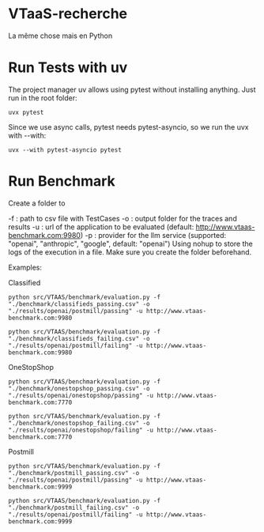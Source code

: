 # VTaaS-recherche
La même chose mais en Python


# Run Tests with uv

The project manager uv allows using pytest without installing anything. Just run in the root folder:

``` uvx pytest ```

Since we use async calls, pytest needs pytest-asyncio, so we run the uvx with --with:

``` uvx --with pytest-asyncio pytest ```

# Run Benchmark

Create a folder to 

-f : path to csv file with TestCases
-o : output folder for the traces and results
-u : url of the application to be evaluated (default: http://www.vtaas-benchmark.com:9980)
-p : provider for the llm service (supported: "openai", "anthropic", "google", default: "openai")
Using nohup to store the logs of the execution in a file. Make sure you create the folder beforehand.

Examples:

Classified

```python src/VTAAS/benchmark/evaluation.py -f "./benchmark/classifieds_passing.csv" -o "./results/openai/postmill/passing" -u http://www.vtaas-benchmark.com:9980```

```python src/VTAAS/benchmark/evaluation.py -f "./benchmark/classifieds_failing.csv" -o "./results/openai/postmill/failing" -u http://www.vtaas-benchmark.com:9980```

OneStopShop

```python src/VTAAS/benchmark/evaluation.py -f "./benchmark/onestopshop_passing.csv" -o "./results/openai/onestopshop/passing" -u http://www.vtaas-benchmark.com:7770```

```python src/VTAAS/benchmark/evaluation.py -f "./benchmark/onestopshop_failing.csv" -o "./results/openai/onestopshop/failing" -u http://www.vtaas-benchmark.com:7770```

Postmill

```python src/VTAAS/benchmark/evaluation.py -f "./benchmark/postmill_passing.csv" -o "./results/openai/postmill/passing" -u http://www.vtaas-benchmark.com:9999```

```python src/VTAAS/benchmark/evaluation.py -f "./benchmark/postmill_failing.csv" -o "./results/openai/postmill/failing" -u http://www.vtaas-benchmark.com:9999```
